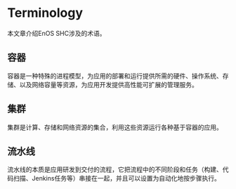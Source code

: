# Terminology

本文章介绍EnOS SHC涉及的术语。

## 容器

容器是一种特殊的进程模型，为应用的部署和运行提供所需的硬件、操作系统、存储、以及网络容量等资源，为应用开发提供高性能可扩展的管理服务。

## 集群

集群是计算、存储和网络资源的集合，利用这些资源运行各种基于容器的应用。

## 流水线

流水线的本质是应用研发到交付的流程，它把流程中的不同阶段和任务（构建、代码扫描、Jenkins任务等）串接在一起，并且可以设置为自动化地按步骤执行。

<!--

## APaaS

Application platform as a service ，或简称平台即服务，是一种云计算服务模型。为用户提供云上运行现有应用程序或开发新应用程序所需的硬件、操作系统、存储、以及网络容量。APaaS简化了创建和部署应用程序的技术方面，更易于维护和扩展，并且位于不同地理位置的开发团队可以通过云在软件开发项目上协同工作。

-->
